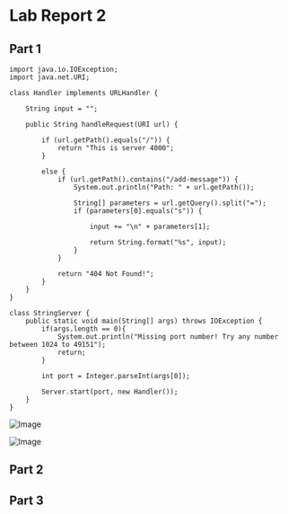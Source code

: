 # Lab Report 2


## Part 1
```
import java.io.IOException;
import java.net.URI;

class Handler implements URLHandler {

    String input = "";

    public String handleRequest(URI url) {
        
        if (url.getPath().equals("/")) {
            return "This is server 4000";
        }

        else {
            if (url.getPath().contains("/add-message")) {
                System.out.println("Path: " + url.getPath());

                String[] parameters = url.getQuery().split("=");
                if (parameters[0].equals("s")) {

                    input += "\n" + parameters[1];

                    return String.format("%s", input);
                }
            }

            return "404 Not Found!";
        } 
    }
}

class StringServer {
    public static void main(String[] args) throws IOException {
        if(args.length == 0){
            System.out.println("Missing port number! Try any number between 1024 to 49151");
            return;
        }

        int port = Integer.parseInt(args[0]);

        Server.start(port, new Handler());
    }
}
```

![Image](<img width="359" alt="1" src="https://user-images.githubusercontent.com/88350907/233470776-6bbc839b-704c-4680-85a3-d9959be675ef.png">)

![Image](<img width="419" alt="2" src="https://user-images.githubusercontent.com/88350907/233470828-e61c4309-c91a-4bbe-a501-315f86b60c75.png">)


## Part 2


## Part 3
